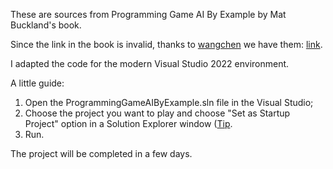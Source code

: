 These are sources from Programming Game AI By Example by Mat Buckland's book. 

Since the link in the book is invalid, thanks to [wangchen](https://github.com/wangchen) we have them: [link](https://github.com/wangchen/Programming-Game-AI-by-Example-src).

I adapted the code for the modern Visual Studio 2022 environment. 

A little guide: 
1) Open the ProgrammingGameAIByExample.sln file in the Visual Studio;
2) Choose the project you want to play and choose "Set as Startup Project" option in a Solution Explorer window ([Tip](https://imgur.com/a/sihd0Uj).
3) Run.

The project will be completed in a few days. 
